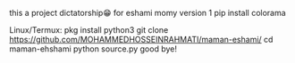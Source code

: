 this a project dictatorship😁 for eshami momy
version 1
pip install colorama

Linux/Termux:
pkg install python3
git clone https://github.com/MOHAMMEDHOSSEINRAHMATI/maman-eshami/
cd maman-ehshami
python source.py
good bye!
